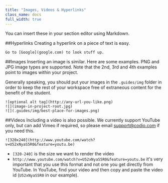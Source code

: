 ```yaml
---
title: "Images, Videos & Hyperlinks"
class_name: docs
full_width: true
---
```


You can insert these in your section editor using Markdown.

##Hyperlinks
Creating a hyperlink on a piece of text is easy.

```
Go to [Google](google.com) to look stuff up.
```

##Images
Inserting an image is similar. Here are some examples. PNG and JPG image types are supported. Note that the 2nd, 3rd and 4th examples point to images within your project.

Generally speaking, you should put your images in the `.guides/img` folder in order to keep the rest of your workspace free of extraneous content for the benefit of the student. 

```
![optional alt tag](http://any-url-you-like.png)
![](image-in-project-root.jpg)
![](.guides/img/best-place-for-images.png)
```

##Videos
Including a video is also possible. We currently support YouTube only, but can add Vimeo if required, so please email support@codio.com if you need this.

```
![320x240](http://www.youtube.com/watch?v=U52xNyaS5R0&feature=youtu.be)
```

- `[320-240]` is the size we want to render the video
- `http://www.youtube.com/watch?v=U52xNyaS5R0&feature=youtu.be` it's very important that you use this format and not one you get directly from YouTube. In YouTube, find your video and then copy and paste the video id (`U52xNyaS5R0` in our example).


